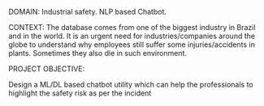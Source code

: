 DOMAIN:
Industrial safety. NLP based Chatbot.

CONTEXT:
The  database  comes  from one  of  the  biggest  industry  in  Brazil  and  in  the  world.  It  is  an  urgent  need  for  industries/companies  around  the globe 
to understand why employees still suffer some injuries/accidents in plants. Sometimes they also die in such environment.

PROJECT OBJECTIVE:

Design  a  ML/DL  based  chatbot  utility  which  can  help  the  professionals  to  highlight  the  safety  risk  as  per  the  incident 
